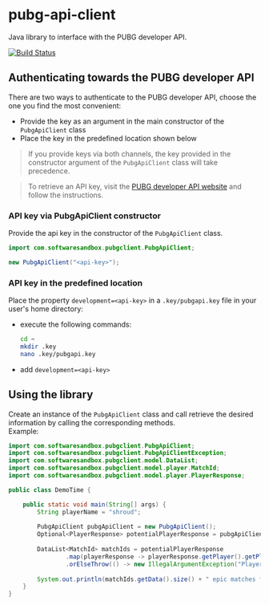 # pubg-api-client
Java library to interface with the PUBG developer API.

[![Build Status](https://travis-ci.org/SoftwareSandbox/pubg-api-client.svg)](https://travis-ci.org/SoftwareSandbox/pubg-api-client)

## Authenticating towards the PUBG developer API
There are two ways to authenticate to the PUBG developer API, choose the one you find the most convenient:
- Provide the key as an argument in the main constructor of the `PubgApiClient` class
- Place the key in the predefined location shown below

> If you provide keys via both channels, the key provided in the constructor argument of the `PubgApiClient` class will take precedence.

> To retrieve an API key, visit the [PUBG developer API website](https://documentation.playbattlegrounds.com/en/api-keys.html) and follow the instructions.

### API key via PubgApiClient constructor
Provide the api key in the constructor of the `PubgApiClient` class.

```java
import com.softwaresandbox.pubgclient.PubgApiClient;

new PubgApiClient("<api-key>");

```

### API key in the predefined location
Place the property `development=<api-key>` in a `.key/pubgapi.key` file in your user's home directory:

- execute the following commands:
    ```bash
    cd ~
    mkdir .key
    nano .key/pubgapi.key
    ```
- add `development=<api-key>`

## Using the library
Create an instance of the `PubgApiClient` class and call retrieve the desired information by calling the corresponding methods.  
Example:

```java
import com.softwaresandbox.pubgclient.PubgApiClient;
import com.softwaresandbox.pubgclient.PubgApiClientException;
import com.softwaresandbox.pubgclient.model.DataList;
import com.softwaresandbox.pubgclient.model.player.MatchId;
import com.softwaresandbox.pubgclient.model.player.PlayerResponse;

public class DemoTime {

    public static void main(String[] args) {
        String playerName = "shroud";
        
        PubgApiClient pubgApiClient = new PubgApiClient();
        Optional<PlayerResponse> potentialPlayerResponse = pubgApiClient.getPlayerByName(playerName, "pc-na");
    
        DataList<MatchId> matchIds = potentialPlayerResponse
                .map(playerResponse -> playerResponse.getPlayer().getPlayerRelationships().getMatchIds())
                .orElseThrow(() -> new IllegalArgumentException("Player " + playerName + " not found!"));
    
        System.out.println(matchIds.getData().size() + " epic matches found for player " + playerName);
    }
}
```